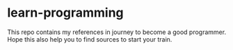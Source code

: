 # learn-programming

This repo contains my references in journey to become a good programmer. Hope this also help you to find sources to start your train.
